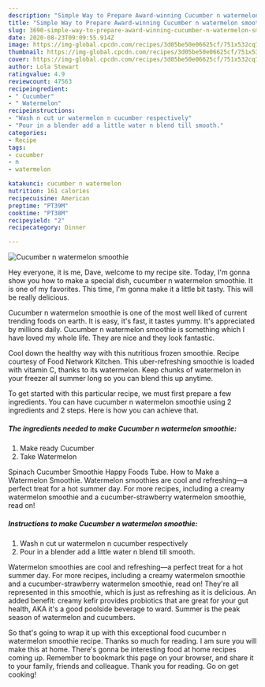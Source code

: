 ```yaml
---
description: "Simple Way to Prepare Award-winning Cucumber n watermelon smoothie"
title: "Simple Way to Prepare Award-winning Cucumber n watermelon smoothie"
slug: 3690-simple-way-to-prepare-award-winning-cucumber-n-watermelon-smoothie
date: 2020-08-23T09:09:55.914Z
image: https://img-global.cpcdn.com/recipes/3d05be50e06625cf/751x532cq70/cucumber-n-watermelon-smoothie-recipe-main-photo.jpg
thumbnail: https://img-global.cpcdn.com/recipes/3d05be50e06625cf/751x532cq70/cucumber-n-watermelon-smoothie-recipe-main-photo.jpg
cover: https://img-global.cpcdn.com/recipes/3d05be50e06625cf/751x532cq70/cucumber-n-watermelon-smoothie-recipe-main-photo.jpg
author: Lola Stewart
ratingvalue: 4.9
reviewcount: 47563
recipeingredient:
- " Cucumber"
- " Watermelon"
recipeinstructions:
- "Wash n cut ur watermelon n cucumber respectively"
- "Pour in a blender add a little water n blend till smooth."
categories:
- Recipe
tags:
- cucumber
- n
- watermelon

katakunci: cucumber n watermelon 
nutrition: 161 calories
recipecuisine: American
preptime: "PT39M"
cooktime: "PT38M"
recipeyield: "2"
recipecategory: Dinner

---
```



![Cucumber n watermelon smoothie](https://img-global.cpcdn.com/recipes/3d05be50e06625cf/751x532cq70/cucumber-n-watermelon-smoothie-recipe-main-photo.jpg)

Hey everyone, it is me, Dave, welcome to my recipe site. Today, I'm gonna show you how to make a special dish, cucumber n watermelon smoothie. It is one of my favorites. This time, I'm gonna make it a little bit tasty. This will be really delicious.

Cucumber n watermelon smoothie is one of the most well liked of current trending foods on earth. It is easy, it's fast, it tastes yummy. It's appreciated by millions daily. Cucumber n watermelon smoothie is something which I have loved my whole life. They are nice and they look fantastic.

Cool down the healthy way with this nutritious frozen smoothie. Recipe courtesy of Food Network Kitchen. This uber-refreshing smoothie is loaded with vitamin C, thanks to its watermelon. Keep chunks of watermelon in your freezer all summer long so you can blend this up anytime.


To get started with this particular recipe, we must first prepare a few ingredients. You can have cucumber n watermelon smoothie using 2 ingredients and 2 steps. Here is how you can achieve that.

<!--inarticleads1-->

##### The ingredients needed to make Cucumber n watermelon smoothie:

1. Make ready  Cucumber
1. Take  Watermelon


Spinach Cucumber Smoothie Happy Foods Tube. How to Make a Watermelon Smoothie. Watermelon smoothies are cool and refreshing—a perfect treat for a hot summer day. For more recipes, including a creamy watermelon smoothie and a cucumber-strawberry watermelon smoothie, read on! 

<!--inarticleads2-->

##### Instructions to make Cucumber n watermelon smoothie:

1. Wash n cut ur watermelon n cucumber respectively
1. Pour in a blender add a little water n blend till smooth.


Watermelon smoothies are cool and refreshing—a perfect treat for a hot summer day. For more recipes, including a creamy watermelon smoothie and a cucumber-strawberry watermelon smoothie, read on! They&#39;re all represented in this smoothie, which is just as refreshing as it is delicious. An added benefit: creamy kefir provides probiotics that are great for your gut health, AKA it&#39;s a good poolside beverage to ward. Summer is the peak season of watermelon and cucumbers. 

So that's going to wrap it up with this exceptional food cucumber n watermelon smoothie recipe. Thanks so much for reading. I am sure you will make this at home. There's gonna be interesting food at home recipes coming up. Remember to bookmark this page on your browser, and share it to your family, friends and colleague. Thank you for reading. Go on get cooking!
